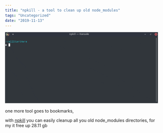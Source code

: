 ```yaml
---
title: "npkill - a tool to clean up old node_modules"
tags: "Uncategorized"
date: "2019-11-13"
---
```


[![](images/68747470733a2f2f6e706b696c6c2e6a732e6f72672f696d672f6e706b696c6c2d64656d6f2d302e332e302e676966.gif)](https://github.com/voidcosmos/npkill)

one more tool goes to bookmarks,

with [npkill](https://github.com/voidcosmos/npkill) you can easily cleanup all you old node\_modules directories, for my it free up 28.11 gb
